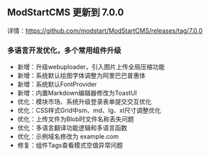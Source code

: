## ModStartCMS 更新到 7.0.0

详情：https://github.com/modstart/ModStartCMS/releases/tag/7.0.0

### 多语言开发优化，多个常用组件升级


- 新增：升级webuploader，引入图片上传全局压缩功能
- 新增：系统默认绘图字体调整为阿里巴巴普惠体
- 新增：系统默认FontProvider
- 新增：内置Markdown编辑器修改为ToastUI
- 优化：模块市场、系统升级登录表单提交交互优化
- 优化：CSS样式Grid中sm、md、lg、xl尺寸调整优化
- 优化：上传文件为Blob时文件名称丢失问题
- 优化：多语言翻译功能逻辑和多语言函数
- 优化：示例域名修改为 example.com
- 修复：组件Tags查看模式空值异常问题
